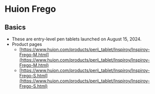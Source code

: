 # Huion Frego

## Basics

* These are entry-level pen tablets launched on August 15, 2024.
* Product pages&#x20;
  * [https://www.huion.com/products/pen\_tablet/Inspiroy/Inspiroy-Frego-M.html](https://www.huion.com/products/pen\_tablet/Inspiroy/Inspiroy-Frego-M.html)
  * [https://www.huion.com/products/pen\_tablet/Inspiroy/Inspiroy-Frego-S.html](https://www.huion.com/products/pen\_tablet/Inspiroy/Inspiroy-Frego-S.html)
